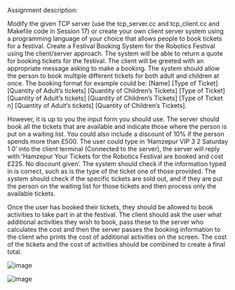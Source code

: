 Assignment description:

Modify the given TCP server (use the tcp_server.cc and tcp_client.cc and
Makefile code in Session 17) or create your own client server system using a programming
language of your choice that allows people to book tickets for a festival.
Create a Festival Booking System for the Robotics Festival using the client/server approach. The
system will be able to return a quote for booking tickets for the festival. The client will be greeted
with an appropriate message asking to make a booking. The system should allow the person to
book multiple different tickets for both adult and children at once. The booking format for example
could be:
[Name] [Type of Ticket] [Quantity of Adult’s tickets] [Quantity of Children’s Tickets] [Type of Ticket] [Quantity of Adult’s tickets] [Quantity of Children’s Tickets] [Type of Ticket n] [Quantity of Adult’s tickets] [Quantity of Children’s Tickets].

However, it is up to you the input form you should use.
The server should book all the tickets that are available and indicate those where the person is put
on a waiting list. You could also include a discount of 10% if the person spends more than £500.
The user could type in ‘Hamzepur VIP 3 2 Saturday 1 0’ into the client terminal
(Connected to the server), the server will reply with:’Hamzepur Your Tickets for the
Robotics Festival are booked and cost £225. No discount given’. The
system should check if the information typed in is correct, such as is the type of the ticket one of
those provided. The system should check if the specific tickets are sold out, and if they are put the
person on the waiting list for those tickets and then process only the available tickets. 

Once the user has booked their tickets, they should be allowed to book activities to take part in at
the festival. The client should ask the user what additional activities they wish to book, pass
these to the server who calculates the cost and then the server passes the booking information
to the client who prints the cost of additional activities on the screen. The cost of the tickets and
the cost of activities should be combined to create a final total. 

![image](https://user-images.githubusercontent.com/95705759/171916861-188e2435-201e-4b5e-9401-bc30e9011d6e.png)


![image](https://user-images.githubusercontent.com/95705759/171916881-ec30cc02-9a80-4287-b024-448e3631e6ea.png)
